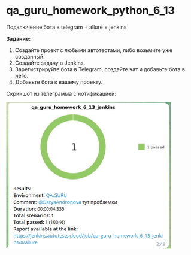 # qa_guru_homework_python_6_13
Подключение бота в telegram + allure + jenkins


**Задание:**
1. Создайте проект с любыми автотестами, либо возьмите уже созданный.
2. Создайте задачу в Jenkins.
3. Зарегистрируйте бота в Telegram, создайте чат и добавьте бота в него. 
4. Добавьте бота к вашему проекту.



Скриншот из телеграмма с нотификацией:

![2023-07-25_03-54-32.png](https://github.com/DaryaAndro/qa_guru_homework_python_6_13/blob/master/2023-07-25_03-54-32.png)

